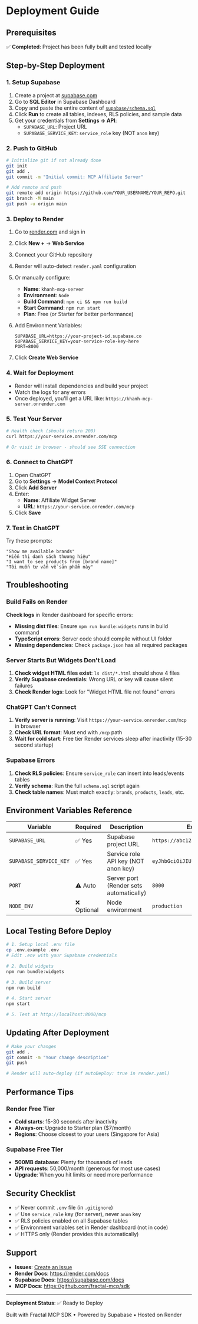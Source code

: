 # Deployment Guide

## Prerequisites

✅ **Completed**: Project has been fully built and tested locally

## Step-by-Step Deployment

### 1. Setup Supabase

1. Create a project at [supabase.com](https://supabase.com)
2. Go to **SQL Editor** in Supabase Dashboard
3. Copy and paste the entire content of [`supabase/schema.sql`](supabase/schema.sql)
4. Click **Run** to create all tables, indexes, RLS policies, and sample data
5. Get your credentials from **Settings → API**:
   - `SUPABASE_URL`: Project URL
   - `SUPABASE_SERVICE_KEY`: `service_role` key (NOT `anon` key)

### 2. Push to GitHub

```bash
# Initialize git if not already done
git init
git add .
git commit -m "Initial commit: MCP Affiliate Server"

# Add remote and push
git remote add origin https://github.com/YOUR_USERNAME/YOUR_REPO.git
git branch -M main
git push -u origin main
```

### 3. Deploy to Render

1. Go to [render.com](https://render.com) and sign in
2. Click **New +** → **Web Service**
3. Connect your GitHub repository
4. Render will auto-detect `render.yaml` configuration
5. Or manually configure:
   - **Name**: `khanh-mcp-server`
   - **Environment**: `Node`
   - **Build Command**: `npm ci && npm run build`
   - **Start Command**: `npm run start`
   - **Plan**: Free (or Starter for better performance)

6. Add Environment Variables:
   ```
   SUPABASE_URL=https://your-project-id.supabase.co
   SUPABASE_SERVICE_KEY=your-service-role-key-here
   PORT=8000
   ```

7. Click **Create Web Service**

### 4. Wait for Deployment

- Render will install dependencies and build your project
- Watch the logs for any errors
- Once deployed, you'll get a URL like: `https://khanh-mcp-server.onrender.com`

### 5. Test Your Server

```bash
# Health check (should return 200)
curl https://your-service.onrender.com/mcp

# Or visit in browser - should see SSE connection
```

### 6. Connect to ChatGPT

1. Open ChatGPT
2. Go to **Settings** → **Model Context Protocol**
3. Click **Add Server**
4. Enter:
   - **Name**: Affiliate Widget Server
   - **URL**: `https://your-service.onrender.com/mcp`
5. Click **Save**

### 7. Test in ChatGPT

Try these prompts:

```
"Show me available brands"
"Hiển thị danh sách thương hiệu"
"I want to see products from [brand name]"
"Tôi muốn tư vấn về sản phẩm này"
```

## Troubleshooting

### Build Fails on Render

**Check logs** in Render dashboard for specific errors:

- **Missing dist files**: Ensure `npm run bundle:widgets` runs in build command
- **TypeScript errors**: Server code should compile without UI folder
- **Missing dependencies**: Check `package.json` has all required packages

### Server Starts But Widgets Don't Load

1. **Check widget HTML files exist**: `ls dist/*.html` should show 4 files
2. **Verify Supabase credentials**: Wrong URL or key will cause silent failures
3. **Check Render logs**: Look for "Widget HTML file not found" errors

### ChatGPT Can't Connect

1. **Verify server is running**: Visit `https://your-service.onrender.com/mcp` in browser
2. **Check URL format**: Must end with `/mcp` path
3. **Wait for cold start**: Free tier Render services sleep after inactivity (15-30 second startup)

### Supabase Errors

1. **Check RLS policies**: Ensure `service_role` can insert into leads/events tables
2. **Verify schema**: Run the full `schema.sql` script again
3. **Check table names**: Must match exactly: `brands`, `products`, `leads`, etc.

## Environment Variables Reference

| Variable | Required | Description | Example |
|----------|----------|-------------|---------|
| `SUPABASE_URL` | ✅ Yes | Supabase project URL | `https://abc123.supabase.co` |
| `SUPABASE_SERVICE_KEY` | ✅ Yes | Service role API key (NOT anon key) | `eyJhbGciOiJIUzI1NiIsInR5cCI6...` |
| `PORT` | ⚠️ Auto | Server port (Render sets automatically) | `8000` |
| `NODE_ENV` | ❌ Optional | Node environment | `production` |

## Local Testing Before Deploy

```bash
# 1. Setup local .env file
cp .env.example .env
# Edit .env with your Supabase credentials

# 2. Build widgets
npm run bundle:widgets

# 3. Build server
npm run build

# 4. Start server
npm start

# 5. Test at http://localhost:8000/mcp
```

## Updating After Deployment

```bash
# Make your changes
git add .
git commit -m "Your change description"
git push

# Render will auto-deploy (if autoDeploy: true in render.yaml)
```

## Performance Tips

### Render Free Tier

- **Cold starts**: 15-30 seconds after inactivity
- **Always-on**: Upgrade to Starter plan ($7/month)
- **Regions**: Choose closest to your users (Singapore for Asia)

### Supabase Free Tier

- **500MB database**: Plenty for thousands of leads
- **API requests**: 50,000/month (generous for most use cases)
- **Upgrade**: When you hit limits or need more performance

## Security Checklist

- ✅ Never commit `.env` file (in `.gitignore`)
- ✅ Use `service_role` key (for server), never `anon` key
- ✅ RLS policies enabled on all Supabase tables
- ✅ Environment variables set in Render dashboard (not in code)
- ✅ HTTPS only (Render provides this automatically)

## Support

- **Issues**: [Create an issue](https://github.com/your-repo/issues)
- **Render Docs**: https://render.com/docs
- **Supabase Docs**: https://supabase.com/docs
- **MCP Docs**: https://github.com/fractal-mcp/sdk

---

**Deployment Status**: ✅ Ready to Deploy

Built with Fractal MCP SDK • Powered by Supabase • Hosted on Render
